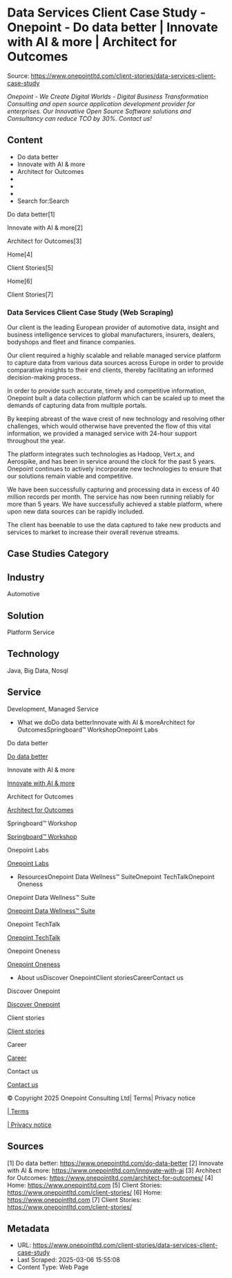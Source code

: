 # Data Services Client Case Study - Onepoint - Do data better | Innovate with AI & more | Architect for Outcomes

Source: https://www.onepointltd.com/client-stories/data-services-client-case-study

*Onepoint - We Create Digital Worlds - Digital Business Transformation Consulting and open source application development provider for enterprises. Our Innovative Open Source Software solutions and Consultancy can reduce TCO by 30%. Contact us!*

## Content

- Do data better
- Innovate with AI & more
- Architect for Outcomes
- 
- 
- 
- Search for:Search

Do data better[1]

Innovate with AI & more[2]

Architect for Outcomes[3]

Home[4]

Client Stories[5]

Home[6]

Client Stories[7]

### Data Services Client Case Study (Web Scraping)

Our client is the leading European provider of automotive data, insight and business intelligence services to global manufacturers, insurers, dealers, bodyshops and fleet and finance companies.

Our client required a highly scalable and reliable managed service platform to capture data from various data sources across Europe in order to provide comparative insights to their end clients, thereby facilitating an informed decision-making process.

In order to provide such accurate, timely and competitive information, Onepoint built a data collection platform which can be scaled up to meet the demands of capturing data from multiple portals.

By keeping abreast of the wave crest of new technology and resolving other challenges, which would otherwise have prevented the flow of this vital information, we provided a managed service with 24-hour support throughout the year.

The platform integrates such technologies as Hadoop, Vert.x, and Aerospike, and has been in service around the clock for the past 5 years. Onepoint continues to actively incorporate new technologies to ensure that our solutions remain viable and competitive.

We have been successfully capturing and processing data in excess of 40 million records per month. The service has now been running reliably for more than 5 years. We have successfully achieved a stable platform, where upon new data sources can be rapidly included.

The client has beenable to use the data captured to take new products and services to market to increase their overall revenue streams.

## Case Studies Category

## Industry

Automotive

## Solution

Platform Service

## Technology

Java, Big Data, Nosql

## Service

Development, Managed Service

- What we doDo data betterInnovate with AI & moreArchitect for OutcomesSpringboard™ WorkshopOnepoint Labs

Do data better

[Do data better](/do-data-better)

Innovate with AI & more

[Innovate with AI & more](/innovate-with-ai-more/)

Architect for Outcomes

[Architect for Outcomes](/architect-for-outcomes/)

Springboard™ Workshop

[Springboard™ Workshop](/onepoint-springboard/)

Onepoint Labs

[Onepoint Labs](/onepoint-labs/)

- ResourcesOnepoint Data Wellness™ SuiteOnepoint TechTalkOnepoint Oneness

Onepoint Data Wellness™ Suite

[Onepoint Data Wellness™ Suite](/data-wellness/)

Onepoint TechTalk

[Onepoint TechTalk](/techtalk)

Onepoint Oneness

[Onepoint Oneness](/oneness/)

- About usDiscover OnepointClient storiesCareerContact us

Discover Onepoint

[Discover Onepoint](/discover-onepoint/)

Client stories

[Client stories](/client-stories/)

Career

[Career](/career-opportunities/)

Contact us

[Contact us](/contact-us/)

© Copyright 2025 Onepoint Consulting Ltd| Terms| Privacy notice

[| Terms](/policies/)

[| Privacy notice](/policies/privacy-policy/)


## Sources

[1] Do data better: https://www.onepointltd.com/do-data-better
[2] Innovate with AI & more: https://www.onepointltd.com/innovate-with-ai
[3] Architect for Outcomes: https://www.onepointltd.com/architect-for-outcomes/
[4] Home: https://www.onepointltd.com
[5] Client Stories: https://www.onepointltd.com/client-stories/
[6] Home: https://www.onepointltd.com
[7] Client Stories: https://www.onepointltd.com/client-stories/

## Metadata

- URL: https://www.onepointltd.com/client-stories/data-services-client-case-study
- Last Scraped: 2025-03-06 15:55:08
- Content Type: Web Page
